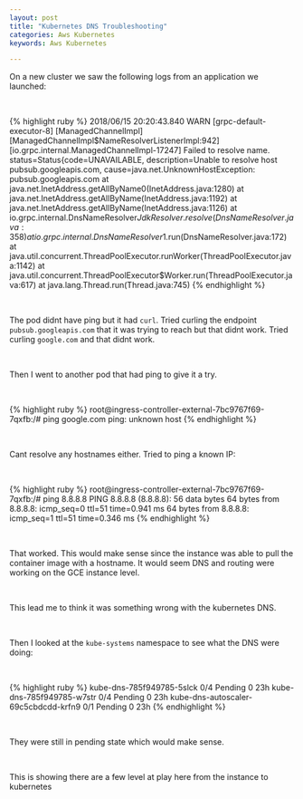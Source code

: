 ```yaml
---
layout: post
title: "Kubernetes DNS Troubleshooting"
categories: Aws Kubernetes
keywords: Aws Kubernetes

---
```


On a new cluster we saw the following logs from an application we launched:

&nbsp;

{% highlight ruby %}
2018/06/15 20:20:43.840 WARN  [grpc-default-executor-8] [ManagedChannelImpl] [ManagedChannelImpl$NameResolverListenerImpl:942] [io.grpc.internal.ManagedChannelImpl-17247] Failed to resolve name. status=Status{code=UNAVAILABLE, description=Unable to resolve host pubsub.googleapis.com, cause=java.net.UnknownHostException: pubsub.googleapis.com
	at java.net.InetAddress.getAllByName0(InetAddress.java:1280)
	at java.net.InetAddress.getAllByName(InetAddress.java:1192)
	at java.net.InetAddress.getAllByName(InetAddress.java:1126)
	at io.grpc.internal.DnsNameResolver$JdkResolver.resolve(DnsNameResolver.java:358)
	at io.grpc.internal.DnsNameResolver$1.run(DnsNameResolver.java:172)
	at java.util.concurrent.ThreadPoolExecutor.runWorker(ThreadPoolExecutor.java:1142)
	at java.util.concurrent.ThreadPoolExecutor$Worker.run(ThreadPoolExecutor.java:617)
	at java.lang.Thread.run(Thread.java:745)
{% endhighlight %}

&nbsp;

The pod didnt have ping but it had `curl`. Tried curling the endpoint `pubsub.googleapis.com` that it was trying to reach but that didnt work. Tried curling `google.com` and that didnt work.

&nbsp;

Then I went to another pod that had ping to give it a try.

&nbsp;

{% highlight ruby %}
root@ingress-controller-external-7bc9767f69-7qxfb:/# ping google.com
ping: unknown host
{% endhighlight %}

&nbsp;

Cant resolve any hostnames either. Tried to ping a known IP:

&nbsp;

{% highlight ruby %}
root@ingress-controller-external-7bc9767f69-7qxfb:/# ping 8.8.8.8
PING 8.8.8.8 (8.8.8.8): 56 data bytes
64 bytes from 8.8.8.8: icmp_seq=0 ttl=51 time=0.941 ms
64 bytes from 8.8.8.8: icmp_seq=1 ttl=51 time=0.346 ms
{% endhighlight %}

&nbsp;

That worked. This would make sense since the instance was able to pull the container image with a hostname. It would seem DNS and routing were working on the GCE instance level.

&nbsp;

This lead me to think it was something wrong with the kubernetes DNS.

&nbsp;

Then I looked at the `kube-systems` namespace to see what the DNS were doing:

&nbsp;

{% highlight ruby %}
kube-dns-785f949785-5slck                                        0/4       Pending            0          23h       <none>       <none>
kube-dns-785f949785-w7str                                        0/4       Pending            0          23h       <none>       <none>
kube-dns-autoscaler-69c5cbdcdd-krfn9                             0/1       Pending            0          23h       <none>       <none>
{% endhighlight %}

&nbsp;

They were still in pending state which would make sense.

&nbsp;

This is showing there are a few level at play here from the instance to kubernetes